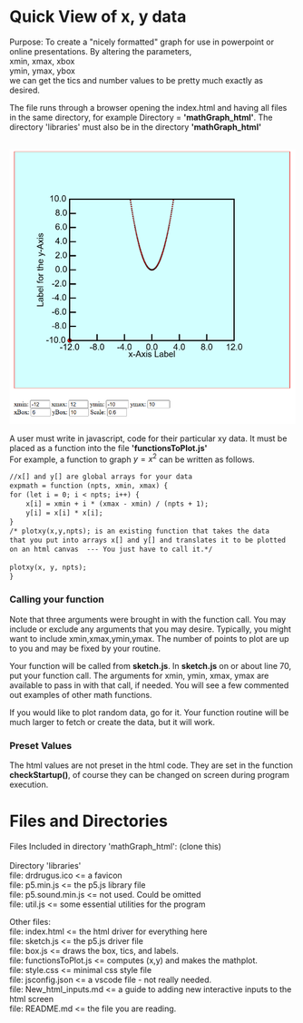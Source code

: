 

# Quick View of x, y data

Purpose: To create a "nicely formatted" graph for use in powerpoint or online presentations.  By altering the parameters,  
xmin, xmax, xbox  
ymin, ymax, ybox  
we can get the tics and number values to be pretty much exactly as desired.

The file runs through a browser opening the index.html and having all
files in the same directory, for example Directory = **'mathGraph_html'**.
The directory 'libraries' must also be in the directory **'mathGraph_html'**<br><br>

<img src="SampleRun.png">

A user must write in javascript, code for their particular xy data.
It must be placed as a function into the file **'functionsToPlot.js'**<br>
For example, a function to graph $y=x^2$ can be written as follows.

    //x[] and y[] are global arrays for your data
    expmath = function (npts, xmin, xmax) { 
    for (let i = 0; i < npts; i++) {  
        x[i] = xmin + i * (xmax - xmin) / (npts + 1);  
        y[i] = x[i] * x[i];  
    }  
    /* plotxy(x,y,npts); is an existing function that takes the data  
    that you put into arrays x[] and y[] and translates it to be plotted  
    on an html canvas  --- You just have to call it.*/  

    plotxy(x, y, npts);  
    }  

<h3>Calling your function</h3>

Note that three arguments were brought in with the function call.  You may include or exclude any arguments that you may desire. Typically, you might want to include xmin,xmax,ymin,ymax.  The number of points to plot are up to you and may be fixed by your routine.  

Your function will be called from **sketch.js**. In **sketch.js** on or about line 70, put your function call.  The arguments for xmin, ymin, xmax, ymax are available to pass in with that call, if needed.  You will see a few commented out examples of other math functions.

If you would like to plot random data, go for it.  Your function routine will be much larger to fetch or create the data, but it will work.  

<h3>Preset Values</h3>  

The html values are not preset in the html code.  They are set in the function **checkStartup()**, of course they can be changed on screen during program execution.

<h1>Files and Directories</h2>

Files Included in directory 'mathGraph_html': (clone this)<br><br>
Directory 'libraries'<br>
file:  drdrugus.ico <= a favicon<br>
file:  p5.min.js <= the p5.js library file<br>
file:  p5.sound.min.js <= not used. Could be omitted<br>
file:  util.js <= some essential utilities for the program<br>

Other files:<br>
file:  index.html   <= the html driver for everything here<br>
file:  sketch.js    <= the p5.js driver file<br>
file:  box.js   <= draws the box, tics, and labels.<br>
file:  functionsToPlot.js   <= computes (x,y) and makes the mathplot.<br>
file:  style.css <= minimal css style file<br>
file:  jsconfig.json <= a vscode file - not really needed.<br>
file:  New_html_inputs.md <= a guide to adding new interactive inputs to the html screen<br>
file:  README.md <=  the file you are reading.